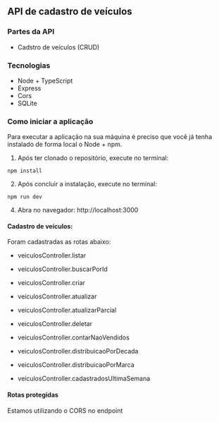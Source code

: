 ## API de cadastro de veículos

### Partes da API

- Cadstro de veículos (CRUD)

### Tecnologias

- Node + TypeScript
- Express
- Cors
- SQLite

### Como iniciar a aplicação

Para executar a aplicação na sua máquina é preciso que você já tenha instalado de forma local o Node + npm.

1. Após ter clonado o repositório, execute no terminal:

```console
npm install
```

2. Após concluir a instalação, execute no terminal:

```console
npm run dev
```

4. Abra no navegador: http://localhost:3000

#### Cadastro de veículos:

Foram cadastradas as rotas abaixo:
- veiculosController.listar
- veiculosController.buscarPorId
- veiculosController.criar
- veiculosController.atualizar
- veiculosController.atualizarParcial
- veiculosController.deletar

- veiculosController.contarNaoVendidos
- veiculosController.distribuicaoPorDecada
- veiculosController.distribuicaoPorMarca
- veiculosController.cadastradosUltimaSemana

#### Rotas protegidas
Estamos utilizando o CORS no endpoint 
